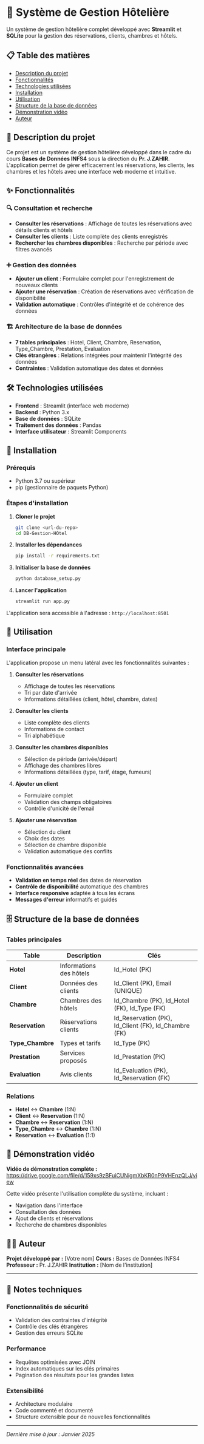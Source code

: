 # 🏨 Système de Gestion Hôtelière

Un système de gestion hôtelière complet développé avec **Streamlit** et **SQLite** pour la gestion des réservations, clients, chambres et hôtels.

## 📋 Table des matières

- [Description du projet](#description-du-projet)
- [Fonctionnalités](#fonctionnalités)
- [Technologies utilisées](#technologies-utilisées)
- [Installation](#installation)
- [Utilisation](#utilisation)
- [Structure de la base de données](#structure-de-la-base-de-données)
- [Démonstration vidéo](#démonstration-vidéo)
- [Auteur](#auteur)

## 📖 Description du projet

Ce projet est un système de gestion hôtelière développé dans le cadre du cours **Bases de Données INFS4** sous la direction du **Pr. J.ZAHIR**. L'application permet de gérer efficacement les réservations, les clients, les chambres et les hôtels avec une interface web moderne et intuitive.

## ✨ Fonctionnalités

### 🔍 Consultation et recherche
- **Consulter les réservations** : Affichage de toutes les réservations avec détails clients et hôtels
- **Consulter les clients** : Liste complète des clients enregistrés
- **Rechercher les chambres disponibles** : Recherche par période avec filtres avancés

### ➕ Gestion des données
- **Ajouter un client** : Formulaire complet pour l'enregistrement de nouveaux clients
- **Ajouter une réservation** : Création de réservations avec vérification de disponibilité
- **Validation automatique** : Contrôles d'intégrité et de cohérence des données

### 🏗️ Architecture de la base de données
- **7 tables principales** : Hotel, Client, Chambre, Reservation, Type_Chambre, Prestation, Evaluation
- **Clés étrangères** : Relations intégrées pour maintenir l'intégrité des données
- **Contraintes** : Validation automatique des dates et données

## 🛠️ Technologies utilisées

- **Frontend** : Streamlit (interface web moderne)
- **Backend** : Python 3.x
- **Base de données** : SQLite
- **Traitement des données** : Pandas
- **Interface utilisateur** : Streamlit Components

## 🚀 Installation

### Prérequis
- Python 3.7 ou supérieur
- pip (gestionnaire de paquets Python)

### Étapes d'installation

1. **Cloner le projet**
   ```bash
   git clone <url-du-repo>
   cd DB-Gestion-HOtel
   ```

2. **Installer les dépendances**
   ```bash
   pip install -r requirements.txt
   ```

3. **Initialiser la base de données**
   ```bash
   python database_setup.py
   ```

4. **Lancer l'application**
   ```bash
   streamlit run app.py
   ```

L'application sera accessible à l'adresse : `http://localhost:8501`

## 📱 Utilisation

### Interface principale
L'application propose un menu latéral avec les fonctionnalités suivantes :

1. **Consulter les réservations**
   - Affichage de toutes les réservations
   - Tri par date d'arrivée
   - Informations détaillées (client, hôtel, chambre, dates)

2. **Consulter les clients**
   - Liste complète des clients
   - Informations de contact
   - Tri alphabétique

3. **Consulter les chambres disponibles**
   - Sélection de période (arrivée/départ)
   - Affichage des chambres libres
   - Informations détaillées (type, tarif, étage, fumeurs)

4. **Ajouter un client**
   - Formulaire complet
   - Validation des champs obligatoires
   - Contrôle d'unicité de l'email

5. **Ajouter une réservation**
   - Sélection du client
   - Choix des dates
   - Sélection de chambre disponible
   - Validation automatique des conflits

### Fonctionnalités avancées
- **Validation en temps réel** des dates de réservation
- **Contrôle de disponibilité** automatique des chambres
- **Interface responsive** adaptée à tous les écrans
- **Messages d'erreur** informatifs et guidés

## 🗄️ Structure de la base de données

### Tables principales

| Table | Description | Clés |
|-------|-------------|------|
| **Hotel** | Informations des hôtels | Id_Hotel (PK) |
| **Client** | Données des clients | Id_Client (PK), Email (UNIQUE) |
| **Chambre** | Chambres des hôtels | Id_Chambre (PK), Id_Hotel (FK), Id_Type (FK) |
| **Reservation** | Réservations clients | Id_Reservation (PK), Id_Client (FK), Id_Chambre (FK) |
| **Type_Chambre** | Types et tarifs | Id_Type (PK) |
| **Prestation** | Services proposés | Id_Prestation (PK) |
| **Evaluation** | Avis clients | Id_Evaluation (PK), Id_Reservation (FK) |

### Relations
- **Hotel** ↔ **Chambre** (1:N)
- **Client** ↔ **Reservation** (1:N)
- **Chambre** ↔ **Reservation** (1:N)
- **Type_Chambre** ↔ **Chambre** (1:N)
- **Reservation** ↔ **Evaluation** (1:1)

## 🎥 Démonstration vidéo

**Vidéo de démonstration complète :**
https://drive.google.com/file/d/159xs9zBFuiCUNigmXbKR0nP9VHEnzQLJ/view

Cette vidéo présente l'utilisation complète du système, incluant :
- Navigation dans l'interface
- Consultation des données
- Ajout de clients et réservations
- Recherche de chambres disponibles

## 👨‍💻 Auteur

**Projet développé par :** [Votre nom]
**Cours :** Bases de Données INFS4
**Professeur :** Pr. J.ZAHIR
**Institution :** [Nom de l'institution]

---

## 📝 Notes techniques

### Fonctionnalités de sécurité
- Validation des contraintes d'intégrité
- Contrôle des clés étrangères
- Gestion des erreurs SQLite

### Performance
- Requêtes optimisées avec JOIN
- Index automatiques sur les clés primaires
- Pagination des résultats pour les grandes listes

### Extensibilité
- Architecture modulaire
- Code commenté et documenté
- Structure extensible pour de nouvelles fonctionnalités

---

*Dernière mise à jour : Janvier 2025*
